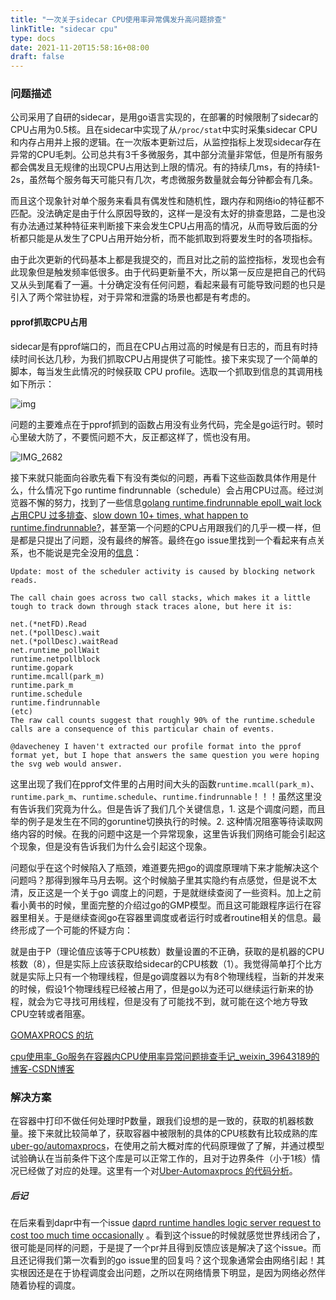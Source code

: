 ```yaml
---
title: "一次关于sidecar CPU使用率异常偶发升高问题排查"
linkTitle: "sidecar cpu"
type: docs
date: 2021-11-20T15:58:16+08:00
draft: false
---
```




### 问题描述

公司采用了自研的sidecar，是用go语言实现的，在部署的时候限制了sidecar的CPU占用为0.5核。且在sidecar中实现了从`/proc/stat`中实时采集sidecar CPU和内存占用并上报的逻辑。在一次版本更新过后，从监控指标上发现sidecar存在异常的CPU毛刺。公司总共有3千多微服务，其中部分流量非常低，但是所有服务都会偶发且无规律的出现CPU占用达到上限的情况。有的持续几ms，有的持续1-2s，虽然每个服务每天可能只有几次，考虑微服务数量就会每分钟都会有几条。

而且这个现象针对单个服务来看具有偶发性和随机性，跟内存和网络io的特征都不匹配。没法确定是由于什么原因导致的，这样一是没有太好的排查思路，二是也没有办法通过某种特征来判断接下来会发生CPU占用高的情况，从而导致后面的分析都只能是从发生了CPU占用开始分析，而不能抓取到将要发生时的各项指标。

由于此次更新的代码基本上都是我提交的，而且对比之前的监控指标，发现也会有此现象但是触发频率低很多。由于代码更新量不大，所以第一反应是把自己的代码又从头到尾看了一遍。十分确定没有任何问题，看起来最有可能导致问题的也只是引入了两个常驻协程，对于异常和泄露的场景也都是有考虑的。

#### pprof抓取CPU占用

sidecar是有pprof端口的，而且在CPU占用过高的时候是有日志的，而且有时持续时间长达几秒，为我们抓取CPU占用提供了可能性。接下来实现了一个简单的脚本，每当发生此情况的时候获取 CPU profile。选取一个抓取到信息的其调用栈如下所示：

![img](https://www.notion.so/image/https%3A%2F%2Fs3-us-west-2.amazonaws.com%2Fsecure.notion-static.com%2F84484c0c-d633-4d6b-af88-6c1d7af2f486%2FUntitled.png?table=block&id=ff1eccd2-2051-41a6-9bac-69da0990f548&spaceId=f8cc2f76-a72c-46dc-97ca-570846beea3f&width=2000&userId=e6d95cb5-99c7-4b94-805e-7050fb0e6859&cache=v2)

问题的主要难点在于pprof抓到的函数占用没有业务代码，完全是go运行时。顿时心里破大防了，不要慌问题不大，反正都这样了，慌也没有用。

![IMG_2682](https://image-1255620078.cos.ap-nanjing.myqcloud.com/IMG_2682.JPG)

接下来就只能面向谷歌先看下有没有类似的问题，再看下这些函数具体作用是什么，什么情况下go runtime findrunnable（schedule）会占用CPU过高。经过浏览器不懈的努力，找到了一些信息[golang runtime.findrunnable epoll_wait lock 占用CPU 过多排查](https://gobea.cn/blog/detail/OrJAMa6d.html)、[slow down 10+ times, what happen to runtime.findrunnable?](https://groups.google.com/g/golang-nuts/c/6zKXeCoT2LM)，甚至第一个问题的CPU占用跟我们的几乎一模一样，但是都是只提出了问题，没有最终的解答。最终在go issue里找到一个看起来有点关系，也不能说是完全没用的[信息](https://github.com/golang/go/issues/18237#issuecomment-265617249)：

```
Update: most of the scheduler activity is caused by blocking network reads.

The call chain goes across two call stacks, which makes it a little tough to track down through stack traces alone, but here it is:

net.(*netFD).Read
net.(*pollDesc).wait
net.(*pollDesc).waitRead
net.runtime_pollWait
runtime.netpollblock
runtime.gopark
runtime.mcall(park_m)
runtime.park_m
runtime.schedule
runtime.findrunnable
(etc)
The raw call counts suggest that roughly 90% of the runtime.schedule calls are a consequence of this particular chain of events.

@davecheney I haven't extracted our profile format into the pprof format yet, but I hope that answers the same question you were hoping the svg web would answer.
```

这里出现了我们在pprof文件里的占用时间大头的函数`runtime.mcall(park_m)`、`runtime.park_m`、`runtime.schedule`、`runtime.findrunnable`！！！虽然这里没有告诉我们究竟为什么。但是告诉了我们几个关键信息，1. 这是个调度问题，而且举的例子是发生在不同的goruntine切换执行的时候。2. 这种情况阻塞等待读取网络内容的时候。在我的问题中这是一个异常现象，这里告诉我们网络可能会引起这个现象，但是没有告诉我们为什么会引起这个现象。

问题似乎在这个时候陷入了瓶颈，难道要先把go的调度原理啃下来才能解决这个问题吗？那得到猴年马月去啊。这个时候脑子里其实隐约有点感觉，但是说不太清，反正这是一个关于go 调度上的问题，于是就继续查阅了一些资料。加上之前看小黄书的时候，里面完整的介绍过go的GMP模型。而且这可能跟程序运行在容器里相关。于是继续查阅go在容器里调度或者运行时或者routine相关的信息。最终形成了一个可能的怀疑方向：

就是由于P（理论值应该等于CPU核数）数量设置的不正确，获取的是机器的CPU核数（8），但是实际上应该获取给sidecar的CPU核数（1）。我觉得简单打个比方就是实际上只有一个物理线程，但是go调度器以为有8个物理线程，当新的并发来的时候，假设1个物理线程已经被占用了，但是go以为还可以继续运行新来的协程，就会为它寻找可用线程，但是没有了可能找不到，就可能在这个地方导致CPU空转或者阻塞。

[GOMAXPROCS 的坑](https://pandaychen.github.io/2020/02/28/GOMAXPROCS-POT/)

[cpu使用率_Go服务在容器内CPU使用率异常问题排查手记_weixin_39643189的博客-CSDN博客](https://blog.csdn.net/weixin_39643189/article/details/109785603)

### 解决方案

在容器中打印不做任何处理时P数量，跟我们设想的是一致的，获取的机器核数量。接下来就比较简单了，获取容器中被限制的具体的CPU核数有比较成熟的库[uber-go/automaxprocs](https://github.com/uber-go/automaxprocs)，在使用之前大概对库的代码原理做了了解，并通过模型试验确认在当前条件下这个库是可以正常工作的，且对于边界条件（小于1核）情况已经做了对应的处理。这里有一个对[Uber-Automaxprocs 的代码分析](https://pandaychen.github.io/2020/02/29/AUTOMAXPROCS-ANALYSIS/)。

##### 后记

在后来看到dapr中有一个issue [daprd runtime handles logic server request to cost too much time occasionally](https://github.com/dapr/dapr/issues/3759) 。看到这个issue的时候就感觉世界线闭合了，很可能是同样的问题，于是提了一个pr并且得到反馈应该是解决了这个issue。而且还记得我们第一次看到的go issue里的回复吗？这个现象通常会由网络引起！其实根因还是在于协程调度会出问题，之所以在网络情景下明显，是因为网络必然伴随着协程的调度。

